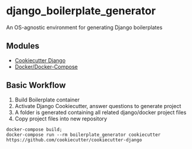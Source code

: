 # django_boilerplate_generator

An OS-agnostic environment for generating Django boilerplates

## Modules
* [Cookiecutter Django](https://github.com/cookiecutter/cookiecutter-django)
* [Docker/Docker-Compose](https://www.docker.com/)

## Basic Workflow
1) Build Boilerplate container
2) Activate Django Cookiecutter, answer questions to generate project
2) A folder is generated containing all related django/docker project files
3) Copy project files into new repository

```
docker-compose build; 
docker-compose run --rm boilerplate_generator cookiecutter https://github.com/cookiecutter/cookiecutter-django
```
